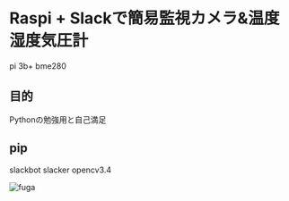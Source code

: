 # Raspi + Slackで簡易監視カメラ&温度湿度気圧計

pi 3b+
bme280

## 目的

Pythonの勉強用と自己満足

## pip

slackbot
slacker
opencv3.4

![fuga](https://github.com/kilinlili/pi_slack_hobby/issues/1#issue-718875560)
